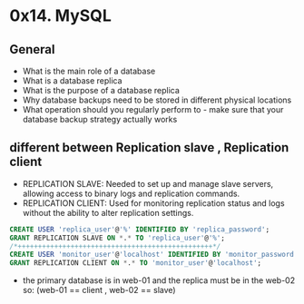 # 0x14. MySQL 

## General

- What is the main role of a database
- What is a database replica
- What is the purpose of a database replica
- Why database backups need to be stored in different physical locations
- What operation should you regularly perform to  - make sure that your database backup strategy actually works

## different between Replication slave , Replication client
- REPLICATION SLAVE: Needed to set up and manage slave servers, allowing access to binary logs and replication commands.
- REPLICATION CLIENT: Used for monitoring replication status and logs without the ability to alter replication settings.
```sql
CREATE USER 'replica_user'@'%' IDENTIFIED BY 'replica_password';
GRANT REPLICATION SLAVE ON *.* TO 'replica_user'@'%';
/*++++++++++++++++++++++++++++++++++++++++++++++++*/
CREATE USER 'monitor_user'@'localhost' IDENTIFIED BY 'monitor_password';
GRANT REPLICATION CLIENT ON *.* TO 'monitor_user'@'localhost';

```
- the primary database is in web-01 and the replica must be in the web-02 so: (web-01 == client , web-02 == slave)